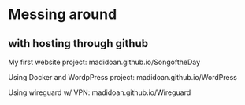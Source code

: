 # Messing around
## with hosting through github
My first website project:
  madidoan.github.io/SongoftheDay
  
Using Docker and WordpPress project:
  madidoan.github.io/WordPress

Using wireguard w/ VPN:
  madidoan.github.io/Wireguard


